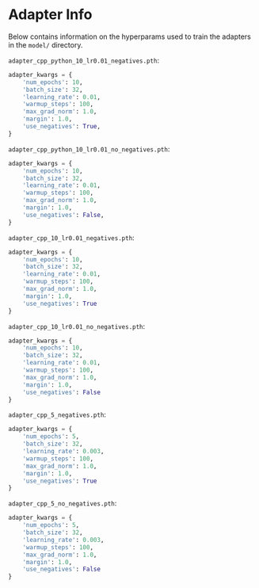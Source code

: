 # Adapter Info

Below contains information on the hyperparams used to train the adapters in the `model/` directory.

`adapter_cpp_python_10_lr0.01_negatives.pth`:

```python
adapter_kwargs = {
    'num_epochs': 10,
    'batch_size': 32,
    'learning_rate': 0.01,
    'warmup_steps': 100,
    'max_grad_norm': 1.0,
    'margin': 1.0,
    'use_negatives': True,
}
```

`adapter_cpp_python_10_lr0.01_no_negatives.pth`:

```python
adapter_kwargs = {
    'num_epochs': 10,
    'batch_size': 32,
    'learning_rate': 0.01,
    'warmup_steps': 100,
    'max_grad_norm': 1.0,
    'margin': 1.0,
    'use_negatives': False,
}
```

`adapter_cpp_10_lr0.01_negatives.pth`:

```python
adapter_kwargs = {
    'num_epochs': 10,
    'batch_size': 32,
    'learning_rate': 0.01,
    'warmup_steps': 100,
    'max_grad_norm': 1.0,
    'margin': 1.0,
    'use_negatives': True
}
```

`adapter_cpp_10_lr0.01_no_negatives.pth`:

```python
adapter_kwargs = {
    'num_epochs': 10,
    'batch_size': 32,
    'learning_rate': 0.01,
    'warmup_steps': 100,
    'max_grad_norm': 1.0,
    'margin': 1.0,
    'use_negatives': False
}
```

`adapter_cpp_5_negatives.pth`:

```python
adapter_kwargs = {
    'num_epochs': 5,
    'batch_size': 32,
    'learning_rate': 0.003,
    'warmup_steps': 100,
    'max_grad_norm': 1.0,
    'margin': 1.0,
    'use_negatives': True
}
```

`adapter_cpp_5_no_negatives.pth`:

```python
adapter_kwargs = {
    'num_epochs': 5,
    'batch_size': 32,
    'learning_rate': 0.003,
    'warmup_steps': 100,
    'max_grad_norm': 1.0,
    'margin': 1.0,
    'use_negatives': False
}
```
